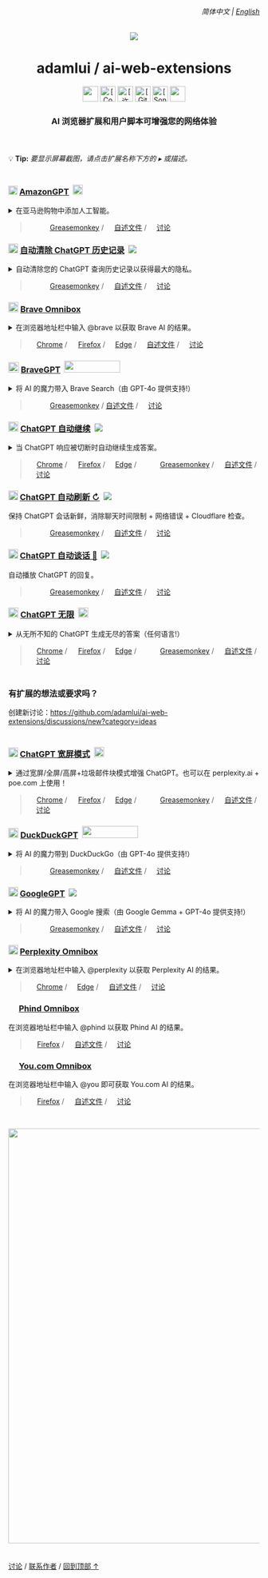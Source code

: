 <a id="top"></a>

<!-- LANGUAGE SELECTOR -->

<div align="right">
    <h6>
        <picture>
            <source type="image/svg+xml" media="(prefers-color-scheme: dark)" srcset="https://assets.aiwebextensions.com/images/icons/earth/white/icon32.svg">
            <img height=14 src="https://assets.aiwebextensions.com/images/icons/earth/black/icon32.svg">
        </picture>
        &nbsp;简体中文 |
        <a href="../../#readme">English</a>
    </h6>
</div>

<!-- TITLE LINE -->

<div align="center">

<a href="https://github.com/adamlui"><img src="https://images.weserv.nl/?url=https://avatars.githubusercontent.com/u/10906554?h=100&w=100&mask=circle&maxage=7d"></a>

<h1>adamlui / ai-web-extensions</h1>

<!-- SHIELDS -->

<a href="#">
    <img height=31 src="https://img.shields.io/badge/%E7%94%A8%E6%88%B7-200,000+-blue?logo=weightsandbiases&logoColor=white&labelColor=464646&style=for-the-badge"></img></a>
<a href="https://www.codefactor.io/repository/github/adamlui/ai-web-extensions">
    <img alt="[CodeFactor 等级]" height=31 src="https://img.shields.io/codefactor/grade/github/adamlui/ai-web-extensions?label=%E4%BB%A3%E7%A0%81%E8%B4%A8%E9%87%8F&logo=codefactor&logoColor=white&labelColor=464646&color=b3ff68&style=for-the-badge"></img></a>
<a href="../LICENSE.md">
    <img alt="[许可证: MIT]" height=31 src="https://img.shields.io/badge/%E8%AE%B8%E5%8F%AF%E8%AF%81-MIT-orange.svg?logo=internetarchive&logoColor=white&labelColor=464646&style=for-the-badge"></img></a>
<a href="https://github.com/adamlui/ai-web-extensions/commits">
    <img alt="[GitHub 提交]" height=31 src="https://img.shields.io/github/commit-activity/m/adamlui/ai-web-extensions?label=%E6%8F%90%E4%BA%A4&logo=github&logoColor=white&labelColor=464646&color=869da0&style=for-the-badge"></img></a>
<a href="https://sonarcloud.io/component_measures?metric=new_vulnerabilities&id=adamlui_ai-web-extensions">
    <img alt="[SonarCloud 漏洞]" height=31 src="https://img.shields.io/badge/dynamic/json?url=https%3A%2F%2Fsonarcloud.io%2Fapi%2Fmeasures%2Fcomponent%3Fcomponent%3Dadamlui_ai-web-extensions%26metricKeys%3Dvulnerabilities&query=%24.component.measures.0.value&style=for-the-badge&logo=sonarcloud&logoColor=white&labelColor=464646&label=%E6%BC%8F%E6%B4%9E&color=gold"></img></a>
<a href="#">
    <img height=31 src="https://img.shields.io/badge/jsDelivr_%E8%AF%B7%E6%B1%82-3,600,000+/month-7bb7fc.svg?logo=jsdelivr&logoColor=white&labelColor=464646&style=for-the-badge"></img></a>

<!-- DESCRIPTION -->

### AI 浏览器扩展和用户脚本可增强您的网络体验

<img height=6px width="100%" src="https://assets.aiwebextensions.com/images/separators/aqua-gradient.png">

</div>

<!-- DETAILS TIP -->

<br>

💡 **Tip:** _要显示屏幕截图，请点击扩展名称下方的 ▸ 或描述。_

<img height=6px width="100%" src="https://assets.aiwebextensions.com/images/separators/aqua-gradient.png">

<!-- AMAZONGPT -->

<h3>
    <a href="../../amazongpt">
        <picture><source type="image/png" media="(prefers-color-scheme: dark)" srcset="https://amazongpt.kudoai.com/assets/images/icons/amazongpt/white/icon48.png"><img width=18 src="https://amazongpt.kudoai.com/assets/images/icons/amazongpt/black-gold-teal/icon48.png" width=18></a>
    <a href="../../amazongpt">AmazonGPT</a>&nbsp;
    <a href="https://amazongpt.kudoai.com/assets/wolfram-award/letter.pdf">
        <img height=20 src="https://amazongpt.kudoai.com/assets/images/badges/wolfram-award/gold-badge.png"></a>
</h3>

<details>
    <summary>在亚马逊购物中添加人工智能。</summary>
    <br><blockquote>
        <a href="../../amazongpt">
            <img width=511 src="https://amazongpt.kudoai.com/assets/images/screenshots/desktop/mice-md-reply-darkmode.png"></a>
    </blockquote>
</details>

<blockquote>
    <a href="../../amazongpt/#-installation">
        <img height=13 src="https://amazongpt.kudoai.com/assets/images/icons/platforms/tampermonkey/icon28.png"><img height=13.5 src="https://amazongpt.kudoai.com/assets/images/icons/platforms/violentmonkey/icon25.png"><img height=13 src="https://assets.aiwebextensions.com/images/icons/platforms/scriptcat/icon16.png"></a>
    <a href="../../amazongpt/#-installation">
        Greasemonkey</a> /
    <a href="../../amazongpt/#readme">
        <picture><source type="image/svg+xml" media="(prefers-color-scheme: dark)" srcset="https://assets.aiwebextensions.com/images/icons/paper-sheet/white.svg"><img height=13 src="https://assets.aiwebextensions.com/images/icons/paper-sheet/black.svg"></picture></a>
    <a href="../../amazongpt/#readme">
        自述文件</a> /
    <a href="https://github.com/adamlui/ai-web-extensions/discussions">
        <picture><source type="image/svg+xml" media="(prefers-color-scheme: dark)" srcset="https://assets.aiwebextensions.com/images/icons/speech-bubble-square/white.svg"><img height=12 src="https://assets.aiwebextensions.com/images/icons/speech-bubble-square/black.svg"></picture></a>
    <a href="https://github.com/adamlui/ai-web-extensions/discussions">
        讨论</a>
</blockquote>

<!-- AUTOCLEAR CHATGPT HISTORY -->

<h3>
    <a href="../../autoclear-chatgpt-history">
        <picture><source type="image/png" media="(prefers-color-scheme: dark)" srcset="https://assets.autoclearchatgpt.com/images/icons/openai/white/icon32.png"><img width=19 src="https://assets.autoclearchatgpt.com/images/icons/openai/black/icon32.png"></picture></a>
    <a href="../../autoclear-chatgpt-history">自动清除 ChatGPT 历史记录</a>&nbsp;
    <a href="https://github.com/awesome-scripts/awesome-userscripts#privacy">
        <img src="https://assets.autoclearchatgpt.com/images/badges/awesome/badge.svg"></a>
</h3>

<details>
    <summary>自动清除您的 ChatGPT 查询历史记录以获得最大的隐私。</summary>
    <br><blockquote>
        <a href="../../autoclear-chatgpt-history">
            <img width=511 src="https://assets.autoclearchatgpt.com/images/screenshots/demo.png"></a>
    </blockquote>
</details>

<blockquote>
    <a href="../autoclear-chatgpt-history/#-installation">
        <img height=13 src="https://assets.autoclearchatgpt.com/images/icons/platforms/tampermonkey/icon28.png"><img height=13.5 src="https://assets.autoclearchatgpt.com/images/icons/platforms/violentmonkey/icon25.png"><img height=13 src="https://assets.aiwebextensions.com/images/icons/platforms/scriptcat/icon16.png"></a>
    <a href="../autoclear-chatgpt-history/#-installation">
        Greasemonkey</a> /
    <a href="../autoclear-chatgpt-history/#readme">
        <picture><source type="image/svg+xml" media="(prefers-color-scheme: dark)" srcset="https://assets.aiwebextensions.com/images/icons/paper-sheet/white.svg"><img height=13 src="https://assets.aiwebextensions.com/images/icons/paper-sheet/black.svg"></picture></a>
    <a href="../autoclear-chatgpt-history/#readme">
        自述文件</a> /
    <a href="https://github.com/adamlui/ai-web-extensions/discussions">
        <picture><source type="image/svg+xml" media="(prefers-color-scheme: dark)" srcset="https://assets.aiwebextensions.com/images/icons/speech-bubble-square/white.svg"><img height=12 src="https://assets.aiwebextensions.com/images/icons/speech-bubble-square/black.svg"></picture></a>
    <a href="https://github.com/adamlui/ai-web-extensions/discussions">
        讨论</a>
</blockquote>

<!-- BRAVE OMNIBOX -->

<h3>
    <a href="../../brave-omnibox">
        <img width=20 src="https://assets.braveomnibox.com/images/icons/brave/icon32.png"></a>
    <a href="../../brave-omnibox">Brave Omnibox</a>
</h3>

<details>
    <summary>在浏览器地址栏中输入 @brave 以获取 Brave AI 的结果。</summary>
    <br><blockquote>
        <a href="../../brave-omnibox">
            <img width=600 src="https://assets.braveomnibox.com/images/tiles/marquee/edge/tile625x250.png"></a>
    </blockquote>
</details>

<blockquote>
    <a href="https://chrome.braveomnibox.com?source=github&medium=readme&content=platform-link">
        <img height=13 src="https://assets.braveomnibox.com/images/icons/platforms/chrome/icon16.png"></a>
    <a href="https://chrome.braveomnibox.com?source=github&medium=readme&content=platform-link">
        Chrome</a> /
    <a href="https://ff.braveomnibox.com?source=github&medium=readme&content=platform-link">
        <img height=14 src="https://assets.braveomnibox.com/images/icons/platforms/firefox/icon16.png"></a>
    <a href="https://ff.braveomnibox.com?source=github&medium=readme&content=platform-link">
        Firefox</a> /
    <a href="https://edge.braveomnibox.com/?source=github&medium=readme&content=platform-link">
        <img height=12 src="https://assets.braveomnibox.com/images/icons/platforms/edge/icon16.png"></a>
    <a href="https://edge.braveomnibox.com/?source=github&medium=readme&content=platform-link">
        Edge</a> /
    <a href="../../brave-omnibox/#readme">
        <picture><source type="image/svg+xml" media="(prefers-color-scheme: dark)" srcset="https://assets.aiwebextensions.com/images/icons/paper-sheet/white.svg"><img height=13 src="https://assets.aiwebextensions.com/images/icons/paper-sheet/black.svg"></picture></a>
    <a href="../../brave-omnibox/#readme">
        自述文件</a> /
    <a href="https://github.com/adamlui/ai-web-extensions/discussions">
        <picture><source type="image/svg+xml" media="(prefers-color-scheme: dark)" srcset="https://assets.aiwebextensions.com/images/icons/speech-bubble-square/white.svg"><img height=12 src="https://assets.aiwebextensions.com/images/icons/speech-bubble-square/black.svg"></picture></a>
    <a href="https://github.com/adamlui/ai-web-extensions/discussions">
        讨论</a>
</blockquote>

<!-- BRAVEGPT -->

<h3>
    <a href="../../bravegpt">
        <img width=21 src="https://assets.bravegpt.com/images/icons/bravegpt/icon48.png"></a>
    <a href="../../bravegpt">BraveGPT</a>&nbsp;
    <a href="https://www.producthunt.com/posts/bravegpt?utm_source=badge-featured&utm_medium=badge&utm_souce=badge-bravegpt">
        <img width="112" height="24" src="https://api.producthunt.com/widgets/embed-image/v1/featured.svg?post_id=385630&theme=light"></a>
</h3>

<details>
    <summary>将 AI 的魔力带入 Brave Search（由 GPT-4o 提供支持!）</summary>
    <br><blockquote>
        <a href="../../bravegpt">
            <img width=511 src="https://assets.bravegpt.com/images/screenshots/desktop/bitcoin-query/darkmode.png"></a>
    </blockquote>
</details>

<blockquote>
    <a href="../../bravegpt/#-installation">
        <img height=13 src="https://assets.bravegpt.com/images/icons/platforms/tampermonkey/icon28.png"><img height=13.5 src="https://assets.bravegpt.com/images/icons/platforms/violentmonkey/icon25.png"><img height=13 src="https://assets.aiwebextensions.com/images/icons/platforms/scriptcat/icon16.png"></a>
    <a href="../../bravegpt/#-installation">
        Greasemonkey</a> /
    <a href="../../bravegpt/#readme">
        自述文件</a> /
    <a href="https://github.com/adamlui/ai-web-extensions/discussions">
        <picture><source type="image/svg+xml" media="(prefers-color-scheme: dark)" srcset="https://assets.aiwebextensions.com/images/icons/speech-bubble-square/white.svg"><img height=12 src="https://assets.aiwebextensions.com/images/icons/speech-bubble-square/black.svg"></picture></a>
    <a href="https://github.com/adamlui/ai-web-extensions/discussions">
        讨论</a>
</blockquote>

<!-- CHATGPT AUTO-CONTINUE -->

<h3>
    <a href="../../chatgpt-auto-continue">
        <img width=20 src="https://assets.chatgptautocontinue.com/images/icons/continue-symbol/circled/icon32.png?0909ea8"></a>
    <a href="../../chatgpt-auto-continue">ChatGPT 自动继续</a>&nbsp;
    <a href="https://github.com/awesome-scripts/awesome-userscripts#chatgpt">
        <img src="https://assets.chatgptautocontinue.com/images/badges/awesome/badge.svg"></a>
</h3>

<details>
    <summary>当 ChatGPT 响应被切断时自动继续生成答案。</summary>
    <br><blockquote>
        <a href="../../chatgpt-auto-continue">
            <img width=600 src="https://assets.chatgptautocontinue.com/images/tiles/marquee/tile625x250.png"></a>
    </blockquote>
</details>

<blockquote>
    <a href="https://chrome.chatgptautocontinue.com/?source=github&medium=readme&content=platform-link">
        <img height=13 src="https://assets.chatgptautocontinue.com/images/icons/platforms/chrome/icon16.png"></a>
    <a href="https://chrome.chatgptautocontinue.com/?source=github&medium=readme&content=platform-link">
        Chrome</a> /
    <a href="https://ff.chatgptautocontinue.com/?source=github&medium=readme&content=platform-link">
        <img height=14 src="https://assets.chatgptautocontinue.com/images/icons/platforms/firefox/icon16.png"></a>
    <a href="https://ff.chatgptautocontinue.com/?source=github&medium=readme&content=platform-link">
        Firefox</a> /
    <a href="https://edge.chatgptautocontinue.com/?source=github&medium=readme&content=platform-link">
        <img height=12 src="https://assets.chatgptautocontinue.com/images/icons/platforms/edge/icon16.png"></a>
    <a href="https://edge.chatgptautocontinue.com/?source=github&medium=readme&content=platform-link">
        Edge</a> /
    <a href="https://gm.chatgptautocontinue.com/?source=github&medium=readme&content=platform-link">
        <img height=13 src="https://assets.chatgptautocontinue.com/images/icons/platforms/tampermonkey/icon28.png"><img height=13.5 src="https://assets.chatgptautocontinue.com/images/icons/platforms/violentmonkey/icon25.png"><img height=13 src="https://assets.aiwebextensions.com/images/icons/platforms/scriptcat/icon16.png"></a>
    <a href="https://gm.chatgptautocontinue.com/?source=github&medium=readme&content=platform-link">
        Greasemonkey</a> /
    <a href="../chatgpt-auto-continue/docs/zh-cn/#readme">
        <picture><source type="image/svg+xml" media="(prefers-color-scheme: dark)" srcset="https://assets.aiwebextensions.com/images/icons/paper-sheet/white.svg"><img height=13 src="https://assets.aiwebextensions.com/images/icons/paper-sheet/black.svg"></picture></a>
    <a href="../../chatgpt-auto-continue/docs/zh-cn/#readme">
        自述文件</a> /
    <a href="https://github.com/adamlui/ai-web-extensions/discussions">
        <picture><source type="image/svg+xml" media="(prefers-color-scheme: dark)" srcset="https://assets.aiwebextensions.com/images/icons/speech-bubble-square/white.svg"><img height=12 src="https://assets.aiwebextensions.com/images/icons/speech-bubble-square/black.svg"></picture></a>
    <a href="https://github.com/adamlui/ai-web-extensions/discussions">
        讨论</a>
</blockquote>

<!-- CHATGPT AUTO REFRESH -->

<h3>
    <a href="../../chatgpt-auto-refresh">
        <picture><source type="image/png" media="(prefers-color-scheme: dark)" srcset="https://media.chatgptautorefresh.com/images/icons/openai/white/icon32.png"><img width=19 src="https://media.chatgptautorefresh.com/images/icons/openai/black/icon32.png"></picture></a>
    <a href="../../chatgpt-auto-refresh">ChatGPT 自动刷新 ↻</a>&nbsp;
    <a href="https://github.com/awesome-scripts/awesome-userscripts#chatgpt">
        <img src="https://media.chatgptautorefresh.com/images/badges/awesome/badge.svg"></a>
</h3>

保持 ChatGPT 会话新鲜，消除聊天时间限制 + 网络错误 + Cloudflare 检查。

<blockquote>
    <a href="../../chatgpt-auto-refresh/docs/zh-cn/#-如何安装">
        <img height=13 src="https://media.chatgptautorefresh.com/images/icons/platforms/tampermonkey/icon28.png"><img height=13.5 src="https://media.chatgptautorefresh.com/images/icons/platforms/violentmonkey/icon25.png"><img height=13 src="https://assets.aiwebextensions.com/images/icons/platforms/scriptcat/icon16.png"></a>
    <a href="../../chatgpt-auto-refresh/docs/zh-cn/#-如何安装">
        Greasemonkey</a> /
    <a href="../../chatgpt-auto-refresh/docs/zh-cn/#readme">
        <picture><source type="image/svg+xml" media="(prefers-color-scheme: dark)" srcset="https://assets.aiwebextensions.com/images/icons/paper-sheet/white.svg"><img height=13 src="https://assets.aiwebextensions.com/images/icons/paper-sheet/black.svg"></picture></a>
    <a href="../../chatgpt-auto-refresh/docs/zh-cn/#readme">
        自述文件</a> /
    <a href="https://github.com/adamlui/ai-web-extensions/discussions">
        <picture><source type="image/svg+xml" media="(prefers-color-scheme: dark)" srcset="https://assets.aiwebextensions.com/images/icons/speech-bubble-square/white.svg"><img height=12 src="https://assets.aiwebextensions.com/images/icons/speech-bubble-square/black.svg"></picture></a>
    <a href="https://github.com/adamlui/ai-web-extensions/discussions">
        讨论</a>
</blockquote>

<!-- CHATGPT AUTO-TALK -->

<h3>
    <a href="../../chatgpt-auto-talk">
        <picture><source type="image/png" media="(prefers-color-scheme: dark)" srcset="https://assets.chatgptautotalk.com/images/icons/openai/white/icon32.png"><img width=19 src="https://assets.chatgptautotalk.com/images/icons/openai/black/icon32.png"></picture></a>
    <a href="../../chatgpt-auto-talk">ChatGPT 自动谈话 📣</a>&nbsp;
    <a href="https://github.com/awesome-scripts/awesome-userscripts#chatgpt">
        <img src="https://assets.chatgptautotalk.com/images/badges/awesome/badge.svg"></a>
</h3>

<summary>自动播放 ChatGPT 的回复。</summary>

<blockquote>
    <a href="../../chatgpt-auto-talk/docs/zh-cn/#-如何安装">
        <img height=13 src="https://assets.chatgptautotalk.com/images/icons/platforms/tampermonkey/icon28.png"><img height=13.5 src="https://assets.chatgptautotalk.com/images/icons/platforms/violentmonkey/icon25.png"><img height=13 src="https://assets.aiwebextensions.com/images/icons/platforms/scriptcat/icon16.png"></a>
    <a href="../../chatgpt-auto-talk/docs/zh-cn/#-如何安装">
        Greasemonkey</a> /
    <a href="../../chatgpt-auto-talk/docs/zh-cn/#readme">
        <picture><source type="image/svg+xml" media="(prefers-color-scheme: dark)" srcset="https://assets.aiwebextensions.com/images/icons/paper-sheet/white.svg"><img height=13 src="https://assets.aiwebextensions.com/images/icons/paper-sheet/black.svg"></picture></a>
    <a href="../../chatgpt-auto-talk/docs/zh-cn/#readme">
        自述文件</a> /
    <a href="https://github.com/adamlui/ai-web-extensions/discussions">
        <picture><source type="image/svg+xml" media="(prefers-color-scheme: dark)" srcset="https://assets.aiwebextensions.com/images/icons/speech-bubble-square/white.svg"><img height=12 src="https://assets.aiwebextensions.com/images/icons/speech-bubble-square/black.svg"></picture></a>
    <a href="https://github.com/adamlui/ai-web-extensions/discussions">
        讨论</a>
</blockquote>

<!-- CHATGPT INFINITY -->

<h3>
    <a href="../../chatgpt-infinity">
        <img width=20 src="https://media.chatgptinfinity.com/images/icons/infinity-symbol/circled/icon32.png?65fcf31"></a>
    <a href="../../chatgpt-infinity">ChatGPT 无限</a>&nbsp;
    <a href="https://chrome.chatgptinfinity.com/?source=github&medium=readme&content=featured-by-google-badge">
        <img height=20 src="https://media.chatgptinfinity.com/images/badges/chrome-web-store/featured-by-google/badge500x91.png"></a>
</h3>

<details>
    <summary>从无所不知的 ChatGPT 生成无尽的答案（任何语言!）</summary>
    <br><blockquote>
        <a href="../../chatgpt-infinity">
            <img width=600 src="https://cdn.jsdelivr.net/gh/adamlui/chatgpt-infinity/chrome/media/images/tiles/marquee-promo-tile-625x250.png"></a>
    </blockquote>
</details>

<blockquote>
    <a href="https://chrome.chatgptinfinity.com/?source=github&medium=readme&content=platform-link">
        <img height=13 src="https://media.chatgptinfinity.com/images/icons/platforms/chrome/icon16.png"></a>
    <a href="https://chrome.chatgptinfinity.com/?source=github&medium=readme&content=platform-link">
        Chrome</a> /
    <a href="https://ff.chatgptinfinity.com/?source=github&medium=readme&content=platform-link">
        <img height=14 src="https://media.chatgptinfinity.com/images/icons/platforms/firefox/icon16.png"></a>
    <a href="https://ff.chatgptinfinity.com/?source=github&medium=readme&content=platform-link">
        Firefox</a> /
    <a href="https://edge.chatgptinfinity.com">
        <img height=12 src="https://media.chatgptinfinity.com/images/icons/platforms/edge/icon16.png"></a>
    <a href="https://edge.chatgptinfinity.com">
        Edge</a> /
    <a href="https://gm.chatgptinfinity.com">
        <img height=13 src="https://media.chatgptinfinity.com/images/icons/platforms/tampermonkey/icon28.png"><img height=13.5 src="https://media.chatgptinfinity.com/images/icons/platforms/violentmonkey/icon25.png"><img height=13 src="https://assets.aiwebextensions.com/images/icons/platforms/scriptcat/icon16.png"></a>
    <a href="https://gm.chatgptinfinity.com">
        Greasemonkey</a> /
    <a href="../../chatgpt-infinity/docs/zh-cn/#readme">
        <picture><source type="image/svg+xml" media="(prefers-color-scheme: dark)" srcset="https://assets.aiwebextensions.com/images/icons/paper-sheet/white.svg"><img height=13 src="https://assets.aiwebextensions.com/images/icons/paper-sheet/black.svg"></picture></a>
    <a href="../../chatgpt-infinity/docs/zh-cn/#readme">
        自述文件</a> /
    <a href="https://github.com/adamlui/ai-web-extensions/discussions">
        <picture><source type="image/svg+xml" media="(prefers-color-scheme: dark)" srcset="https://assets.aiwebextensions.com/images/icons/speech-bubble-square/white.svg"><img height=12 src="https://assets.aiwebextensions.com/images/icons/speech-bubble-square/black.svg"></picture></a>
    <a href="https://github.com/adamlui/ai-web-extensions/discussions">
        讨论</a>
</blockquote>

<!-- IDEA CTA -->

<img height=6px width="100%" src="https://assets.aiwebextensions.com/images/separators/aqua-gradient.png">

<h3>有扩展的想法或要求吗？</h3>

创建新讨论：https://github.com/adamlui/ai-web-extensions/discussions/new?category=ideas

<img height=6px width="100%" src="https://assets.aiwebextensions.com/images/separators/aqua-gradient.png">

<!-- CHATGPT WIDESCREEN -->

<h3>
    <a href="../../chatgpt-widescreen">
        <img width=19 src="https://media.chatgptwidescreen.com/images/icons/widescreen-robot-emoji/icon32.png"></a>
    <a href="../../chatgpt-widescreen">ChatGPT 宽屏模式</a>&nbsp;
    <a href="https://chrome.chatgptwidescreen.com/?source=github&medium=readme&content=featured-by-google-badge">
        <img height=20 src="https://media.chatgptwidescreen.com/images/badges/chrome-web-store/featured-by-google/badge500x91.png"></a>
</h3>

<details>
    <summary>
        通过宽屏/全屏/高屏+垃圾邮件块模式增强 ChatGPT。也可以在 perplexity.ai + poe.com 上使用！</summary>
    <br><blockquote>
        <a href="../../chatgpt-widescreen">
            <img width=600 src="https://cdn.jsdelivr.net/gh/adamlui/chatgpt-widescreen/chrome/media/images/tiles/marquee-promo-tile-625x250.png"></a>
    </blockquote>
</details>

<blockquote>
    <a href="https://chrome.chatgptwidescreen.com/?source=github&medium=readme&content=platform-link">
        <img height=13 src="https://media.chatgptwidescreen.com/images/icons/platforms/chrome/icon16.png"></a>
    <a href="https://chrome.chatgptwidescreen.com/?source=github&medium=readme&content=platform-link">
        Chrome</a> /
    <a href="https://ff.chatgptwidescreen.com/?source=github&medium=readme&content=platform-link">
        <img height=14 src="https://media.chatgptwidescreen.com/images/icons/platforms/firefox/icon16.png"></a>
    <a href="https://ff.chatgptwidescreen.com/?source=github&medium=readme&content=platform-link">
        Firefox</a> /
    <a href="https://edge.chatgptwidescreen.com">
        <img height=12 src="https://media.chatgptwidescreen.com/images/icons/platforms/edge/icon16.png"></a>
    <a href="https://edge.chatgptwidescreen.com">
        Edge</a> /
    <a href="https://gm.chatgptwidescreen.com">
        <img height=13 src="https://media.chatgptwidescreen.com/images/icons/platforms/tampermonkey/icon28.png"><img height=13.5 src="https://media.chatgptwidescreen.com/images/icons/platforms/violentmonkey/icon25.png"><img height=13 src="https://assets.aiwebextensions.com/images/icons/platforms/scriptcat/icon16.png"></a>
    <a href="https://gm.chatgptwidescreen.com">
        Greasemonkey</a> /
    <a href="../../chatgpt-widescreen/docs/zh-cn/#readme">
        <picture><source type="image/svg+xml" media="(prefers-color-scheme: dark)" srcset="https://assets.aiwebextensions.com/images/icons/paper-sheet/white.svg"><img height=13 src="https://assets.aiwebextensions.com/images/icons/paper-sheet/black.svg"></picture></a>
    <a href="../../chatgpt-widescreen/docs/zh-cn/#readme">
        自述文件</a> /
    <a href="https://github.com/adamlui/ai-web-extensions/discussions">
        <picture><source type="image/svg+xml" media="(prefers-color-scheme: dark)" srcset="https://assets.aiwebextensions.com/images/icons/speech-bubble-square/white.svg"><img height=12 src="https://assets.aiwebextensions.com/images/icons/speech-bubble-square/black.svg"></picture></a>
    <a href="https://github.com/adamlui/ai-web-extensions/discussions">
        讨论</a>
</blockquote>

<!-- DUCKDUCKGPT -->

<h3>
    <a href="../../duckduckgpt">
        <img width=20 src="https://media.ddgpt.com/images/icons/duckduckgpt/icon48.png"></a>
    <a href="../../duckduckgpt">DuckDuckGPT</a>&nbsp;
    <a href="https://www.producthunt.com/posts/duckduckgpt?utm_source=badge-featured&utm_medium=badge&utm_souce=badge-duckduckgpt">
        <img width="112" height="24" src="https://api.producthunt.com/widgets/embed-image/v1/featured.svg?post_id=379261&theme=light"></a>
</h3>

<details>
    <summary>将 AI 的魔力带到 DuckDuckGo（由 GPT-4o 提供支持!）</summary>
    <br><blockquote>
        <a href="../../duckduckgpt">
            <img width=511 src="https://media.ddgpt.com/images/screenshots/desktop/how-to-becum-rich-query/lightmode.png"></a>
    </blockquote>
</details>

<blockquote>
    <a href="../../duckduckgpt/#-installation">
        <img height=13 src="https://media.ddgpt.com/images/icons/platforms/tampermonkey/icon28.png"><img height=13.5 src="https://media.ddgpt.com/images/icons/platforms/violentmonkey/icon25.png"><img height=13 src="https://assets.aiwebextensions.com/images/icons/platforms/scriptcat/icon16.png"></a>
    <a href="../../duckduckgpt/#-installation">
        Greasemonkey</a> /
    <a href="../../duckduckgpt/#readme">
        <picture><source type="image/svg+xml" media="(prefers-color-scheme: dark)" srcset="https://assets.aiwebextensions.com/images/icons/paper-sheet/white.svg"><img height=13 src="https://assets.aiwebextensions.com/images/icons/paper-sheet/black.svg"></picture></a>
    <a href="../../duckduckgpt/#readme">
        自述文件</a> /
    <a href="https://github.com/adamlui/ai-web-extensions/discussions">
        <picture><source type="image/svg+xml" media="(prefers-color-scheme: dark)" srcset="https://assets.aiwebextensions.com/images/icons/speech-bubble-square/white.svg"><img height=12 src="https://assets.aiwebextensions.com/images/icons/speech-bubble-square/black.svg"></picture></a>
    <a href="https://github.com/adamlui/ai-web-extensions/discussions">
        讨论</a>
</blockquote>

<!-- GOOGLEGPT -->

<h3>
    <a href="../../googlegpt">
        <picture><source type="image/png" media="(prefers-color-scheme: dark)" srcset="https://media.googlegpt.io/images/icons/googlegpt/white/icon32.png"><img width=19 src="https://media.googlegpt.io/images/icons/googlegpt/black/icon32.png"></picture></a>
    <a href="../../googlegpt">GoogleGPT</a>&nbsp;
    <a href="https://github.com/awesome-scripts/awesome-userscripts#chatgpt">
        <img src="https://media.googlegpt.io/images/badges/awesome/badge.svg"></a>
</h3>

<details>
    <summary>将 AI 的魔力带入 Google 搜索（由 Google Gemma + GPT-4o 提供支持!）</summary>
    <br><blockquote>
        <a href="../../googlegpt">
            <img width=511 src="https://media.googlegpt.io/images/screenshots/desktop/javascript-arrays-query/darkmode.png"></a>
    </blockquote>
</details>

<blockquote>
    <a href="https://greasyfork.org/scripts/478597-googlegpt">
        <img height=13 src="https://media.googlegpt.io/images/icons/platforms/tampermonkey/icon28.png"><img height=13.5 src="https://media.googlegpt.io/images/icons/platforms/violentmonkey/icon25.png"><img height=13 src="https://assets.aiwebextensions.com/images/icons/platforms/scriptcat/icon16.png"></a>
    <a href="https://greasyfork.org/scripts/478597-googlegpt">
        Greasemonkey</a> /
    <a href="../../googlegpt/#readme">
        <picture><source type="image/svg+xml" media="(prefers-color-scheme: dark)" srcset="https://assets.aiwebextensions.com/images/icons/paper-sheet/white.svg"><img height=13 src="https://assets.aiwebextensions.com/images/icons/paper-sheet/black.svg"></picture></a>
    <a href="../../googlegpt/#readme">
        自述文件</a> /
    <a href="https://github.com/adamlui/ai-web-extensions/discussions">
        <picture><source type="image/svg+xml" media="(prefers-color-scheme: dark)" srcset="https://assets.aiwebextensions.com/images/icons/speech-bubble-square/white.svg"><img height=12 src="https://assets.aiwebextensions.com/images/icons/speech-bubble-square/black.svg"></picture></a>
    <a href="https://github.com/adamlui/ai-web-extensions/discussions">
        讨论</a>
</blockquote>

<!-- PERPLEXITY OMNIBOX -->

<h3>
    <a href="../../perplexity-omnibox">
        <picture><source type="image/png" media="(prefers-color-scheme: dark)" srcset="https://cdn.jsdelivr.net/gh/adamlui/perplexity-omnibox/assets/images/icons/perplexity/white/icon32.png"><img width=19 src="https://cdn.jsdelivr.net/gh/adamlui/perplexity-omnibox/assets/images/icons/perplexity/turquoise/icon32.png"></picture></a>
    <a href="../../perplexity-omnibox">Perplexity Omnibox</a>
</h3>

<details>
    <summary>在浏览器地址栏中输入 @perplexity 以获取 Perplexity AI 的结果。</summary>
    <br><blockquote>
        <a href="../../perplexity-omnibox">
            <img width=600 src="https://assets.perplexityomnibox.com/images/tiles/marquee/edge/tile625x250.png"></a>
    </blockquote>
</details>

<blockquote>
    <a href="https://chrome.perplexityomnibox.com?source=github&medium=readme&content=platform-link">
        <img height=13 src="https://assets.perplexityomnibox.com/images/icons/platforms/chrome/icon16.png"></a>
    <a href="https://chrome.perplexityomnibox.com?source=github&medium=readme&content=platform-link">
        Chrome</a> /
    <a href="https://edge.perplexityomnibox.com/?source=github&medium=readme&content=platform-link">
        <img height=12 src="https://assets.perplexityomnibox.com/images/icons/platforms/edge/icon16.png"></a>
    <a href="https://edge.perplexityomnibox.com/?source=github&medium=readme&content=platform-link">
        Edge</a> /
    <a href="../../perplexity-omnibox/#readme">
        <picture><source type="image/svg+xml" media="(prefers-color-scheme: dark)" srcset="https://assets.aiwebextensions.com/images/icons/paper-sheet/white.svg"><img height=13 src="https://assets.aiwebextensions.com/images/icons/paper-sheet/black.svg"></picture></a>
    <a href="../../perplexity-omnibox/#readme">
        自述文件</a> /
    <a href="https://github.com/adamlui/ai-web-extensions/discussions">
        <picture><source type="image/svg+xml" media="(prefers-color-scheme: dark)" srcset="https://assets.aiwebextensions.com/images/icons/speech-bubble-square/white.svg"><img height=12 src="https://assets.aiwebextensions.com/images/icons/speech-bubble-square/black.svg"></picture></a>
    <a href="https://github.com/adamlui/ai-web-extensions/discussions">
        讨论</a>
</blockquote>

<!-- PHIND OMNIBOX -->

<h3>
    <a href="../../phind-omnibox">
        <img width=17 src="https://cdn.jsdelivr.net/gh/adamlui/phind-omnibox/assets/images/icons/phind/purple-gradient/icon32.png"></a>
    <a href="../../phind-omnibox">Phind Omnibox</a>
</h3>

在浏览器地址栏中输入 @phind 以获取 Phind AI 的结果。

<blockquote>
    <a href="https://ff.phindomnibox.com?source=github&medium=readme&content=platform-link">
        <img height=14 src="https://assets.phindomnibox.com/images/icons/platforms/firefox/icon16.png"></a>
    <a href="https://ff.phindomnibox.com?source=github&medium=readme&content=platform-link">
        Firefox</a> /
    <a href="../../phind-omnibox/#readme">
        <picture><source type="image/svg+xml" media="(prefers-color-scheme: dark)" srcset="https://assets.aiwebextensions.com/images/icons/paper-sheet/white.svg"><img height=13 src="https://assets.aiwebextensions.com/images/icons/paper-sheet/black.svg"></picture></a>
    <a href="../../phind-omnibox/#readme">
        自述文件</a> /
    <a href="https://github.com/adamlui/ai-web-extensions/discussions">
        <picture><source type="image/svg+xml" media="(prefers-color-scheme: dark)" srcset="https://assets.aiwebextensions.com/images/icons/speech-bubble-square/white.svg"><img height=12 src="https://assets.aiwebextensions.com/images/icons/speech-bubble-square/black.svg"></picture></a>
    <a href="https://github.com/adamlui/ai-web-extensions/discussions">
        讨论</a>
</blockquote>

<!-- YOU.COM OMNIBOX -->

<h3>
    <a href="../../you.com-omnibox">
        <img width=17 src="https://cdn.jsdelivr.net/gh/adamlui/you.com-omnibox/assets/images/icons/you.com/purple-gradient/icon32.png"></a>
    <a href="../../you.com-omnibox">You.com Omnibox</a>
</h3>

在浏览器地址栏中输入 @you 即可获取 You.com AI 的结果。

<blockquote>
    <a href="https://ff.youomnibox.com?source=github&medium=readme&content=platform-link">
        <img height=14 src="https://assets.youomnibox.com/images/icons/platforms/firefox/icon16.png"></a>
    <a href="https://ff.youomnibox.com?source=github&medium=readme&content=platform-link">
        Firefox</a> /
    <a href="../../you.com-omnibox/#readme">
        <picture><source type="image/svg+xml" media="(prefers-color-scheme: dark)" srcset="https://assets.aiwebextensions.com/images/icons/paper-sheet/white.svg"><img height=13 src="https://assets.aiwebextensions.com/images/icons/paper-sheet/black.svg"></picture></a>
    <a href="../../you.com-omnibox/#readme">
        自述文件</a> /
    <a href="https://github.com/adamlui/ai-web-extensions/discussions">
        <picture><source type="image/svg+xml" media="(prefers-color-scheme: dark)" srcset="https://assets.aiwebextensions.com/images/icons/speech-bubble-square/white.svg"><img height=12 src="https://assets.aiwebextensions.com/images/icons/speech-bubble-square/black.svg"></picture></a>
    <a href="https://github.com/adamlui/ai-web-extensions/discussions">
        讨论</a>
</blockquote>

<!-- SPONSOR BANNER -->

<br>

<a href="https://github.com/sponsors/adamlui"><img width=830 src="https://assets.aiwebextensions.com/images/banners/sponsor/$10/banner1660x260.png"></a>

<!-- FOOTER -->

<img height=7px width="100%" src="https://assets.aiwebextensions.com/images/separators/aqua-gradient.png">

[讨论](https://github.com/adamlui/ai-web-extensions/discussions) /
[联系作者](https://github.com/adamlui) /
<a href="#top">回到顶部 ↑</a>
